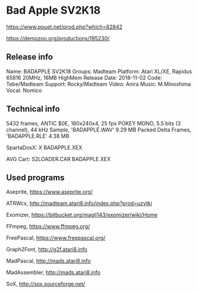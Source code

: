 # Bad Apple SV2K18

https://www.pouet.net/prod.php?which=82842

https://demozoo.org/productions/195230/


Release info
------------
Name: BADAPPLE SV2K18
Groups: Madteam
Platform: Atari XL/XE, Rapidus 65816 20MHz, 16MB HighMem
Release Date: 2018-11-02
Code: Tebe/Madteam
Support: Rocky/Madteam
Video: Anira
Music: M.Minoshima
Vocal: Nomico

Technical info
--------------
5432 frames, ANTIC $0E, 160x240x4, 25 fps
POKEY MONO, 5.5 bits (3 channel), 44 kHz
Sample, 'BADAPPLE.WAV' 9.29 MB
Packed Delta Frames, 'BADAPPLE.RLE' 4.38 MB

SpartaDosX:
X BADAPPLE.XEX

AVG Cart:
S2LOADER.CAR
BADAPPLE.XEX

Used programs
-------------
Aseprite, https://www.aseprite.org/

ATRWcx, http://madteam.atari8.info/index.php?prod=uzytki

Exomizer, https://bitbucket.org/magli143/exomizer/wiki/Home 

FFmpeg, https://www.ffmpeg.org/

FreePascal, https://www.freepascal.org/

Graph2Font, http://g2f.atari8.info

MadPascal, http://mads.atari8.info

MadAssembler, http://mads.atari8.info

SoX, http://sox.sourceforge.net/
